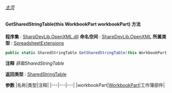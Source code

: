 ###### [主页](./Index.md "主页")
#### GetSharedStringTable(this WorkbookPart workbookPart) 方法
**程序集** : [SharpDevLib.OpenXML.dll](./SharpDevLib.OpenXML.assembly.md "SharpDevLib.OpenXML.dll")
**命名空间** : [SharpDevLib.OpenXML](./SharpDevLib.OpenXML.namespace.md "SharpDevLib.OpenXML")
**所属类型** : [SpreadsheetExtensions](./SharpDevLib.OpenXML.SpreadsheetExtensions.md "SpreadsheetExtensions")
``` csharp
public static SharedStringTable GetSharedStringTable(this WorkbookPart workbookPart)
```
**注释**
*获取SharedStringTable*

**返回类型** : [SharedStringTable](https://learn.microsoft.com/en-us/dotnet/api/documentformat.openxml.spreadsheet.sharedstringtable "SharedStringTable")

**参数**
|名称|类型|注释|
|---|---|---|
|workbookPart|[WorkbookPart](https://learn.microsoft.com/en-us/dotnet/api/documentformat.openxml.packaging.workbookpart "WorkbookPart")|工作簿部件|

